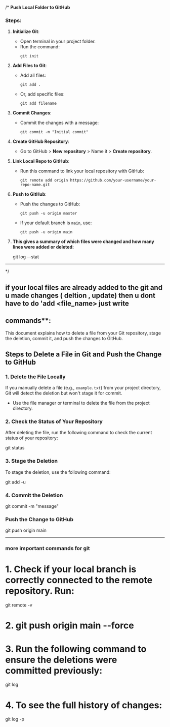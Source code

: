 /*
 **Push Local Folder to GitHub**

### Steps:

1. **Initialize Git**:
   - Open terminal in your project folder.
   - Run the command:
     ```
     git init
     ```

2. **Add Files to Git**:
   - Add all files:
     ```
     git add .
     ```
   - Or, add specific files:
     ```
     git add filename
     ```

3. **Commit Changes**:
   - Commit the changes with a message:
     ```
     git commit -m "Initial commit"
     ```

4. **Create GitHub Repository**:
   - Go to GitHub > **New repository** > Name it > **Create repository**.

5. **Link Local Repo to GitHub**:
   - Run this command to link your local repository with GitHub:
     ```
     git remote add origin https://github.com/your-username/your-repo-name.git
     ```

6. **Push to GitHub**:
   - Push the changes to GitHub:
     ```
     git push -u origin master
     ```
   - If your default branch is `main`, use:
     ```
     git push -u origin main
     ```
7. **This gives a summary of which files were changed and how many lines were added or deleted:**


   git log --stat

---

*/

## if your local files are already added to the git and u made changes ( deltion , update) then u dont have to do 'add <file_name> just write
## commands**:



This document explains how to delete a file from your Git repository, stage the deletion, commit it, and push the changes to GitHub.

## Steps to Delete a File in Git and Push the Change to GitHub

### 1. Delete the File Locally
If you manually delete a file (e.g., `example.txt`) from your project directory, Git will detect the deletion but won't stage it for commit.

- Use the file manager or terminal to delete the file from the project directory.

### 2. Check the Status of Your Repository
After deleting the file, run the following command to check the current status of your repository:

git status


### 3. Stage the Deletion
To stage the deletion, use the following command:

git add -u


### 4.  Commit the Deletion

git commit -m "message"

### Push the Change to GitHub

git push origin main

--------------------------------------------------------------------------------------------------------------------------------------

### more important commands for git 


# 1. Check if your local branch is correctly connected to the remote repository. Run:

git remote -v

# 2. git push origin main --force

# 3. Run the following command to ensure the deletions were committed previously:

git log

# 4. To see the full history of changes:

git log -p



